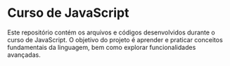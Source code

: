 # Curso de JavaScript

Este repositório contém os arquivos e códigos desenvolvidos durante o curso de JavaScript. O objetivo do projeto é aprender e praticar conceitos fundamentais da linguagem, bem como explorar funcionalidades avançadas.